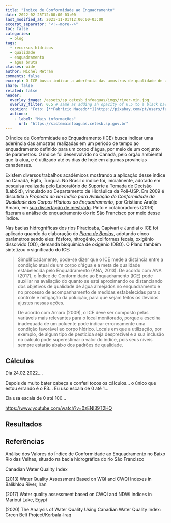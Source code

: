 ```yaml
---
title: "Índice de Conformidade ao Enquadramento"
date: 2022-02-25T12:00:00-03:00
last_modified_at: 2021-11-01T12:00:00-03:00
excerpt_separator: "<!--more-->"
toc: false
categories:
  - blog
tags:
  - recursos hídricos
  - qualidade
  - enquadramento
  - água bruta
classes: wide
author: Michel Metran
comments: false
excerpt: O ICE busca indicar a aderência das amostras de qualidade de água realizadas em um período de tempo ao enquadramento definido para um corpo d'água, por meio de um conjunto de parâmetros.
share: false
related: false
header:
  overlay_image: /assets/sp_cetesb_infoaguas/imgs/river-min.jpg
  overlay_filter: 0.5 # same as adding an opacity of 0.5 to a black background
  caption: "Foto: [**Fabricio Macedo**](https://pixabay.com/pt/users/fabriciomacedophotos-328534/?utm_source=link-attribution&amp;utm_medium=referral&amp;utm_campaign=image&amp;utm_content=1729544)"
  actions:
    - label: "Mais informações"
      url: "https://sistemainfoaguas.cetesb.sp.gov.br"
---
```


O Índice de Conformidade ao Enquadramento (ICE) busca indicar uma aderência das amostras realizadas em um período de tempo ao enquadramento definido para um corpo d'água, por meio de um conjunto de parâmetros. O índice foi desenvolvido no Canadá, pelo órgão ambiental que lá atua, e é utilizado até os dias de hoje em algumas províncias canadenses.

Existem diversos trabalhos acadêmicos mostrando a aplicação desse índice no Canadá, Egito, Turquia. No Brasil o índice foi, inicialmente, adotado em pesquisa realizada pelo Laboratório de Suporte a Tomada de Decisão (LabSid), vinculado ao Departamento de Hidráulica da Poli-USP. Em 2009 é discutida a *Proposta de um Índice para Avaliação de Conformidade da Qualidade dos Corpos Hídricos ao Enquadramento*, por Cristiane Araújo Amaro, em [sua dissertação de mestrado](https://teses.usp.br/teses/disponiveis/3/3147/tde-11082009-121147/pt-br.php). Pinto e colaboradores (2016) fizeram a análise do enquadramento do rio São Francisco por meio desse índice.

Nas bacias hidrográficas dos rios Piracicaba, Capivari e Jundiaí o ICE foi aplicado quando da elaboração do [*Plano de Bacias*](https://plano.agencia.baciaspcj.org.br/o-plano/documentos), adotando cinco parâmetros sendo eles: fósforo, nitrogênio, coliformes fecais, oxigênio dissolvido (OD), demanda bioquímica de oxigênio (DBO). O Plano também sintetizou o significado do ICE:

> Simplificadamente, pode-se dizer que o ICE mede a distância entre a condição atual de um corpo d'água e a meta de qualidade estabelecida pelo Enquadramento (ANA, 2013). De acordo com ANA (2017), o Índice de Conformidade ao Enquadramento (ICE) pode auxiliar na avaliação do quanto se está aproximando ou distanciando dos objetivos de qualidade de água almejados no enquadramento e no processo de acompanhamento de medidas estabelecidas para o controle e mitigação da poluição, para que sejam feitos os devidos ajustes nessas ações.
>
>  De acordo com Amaro (2009), o ICE deve ser composto pelas variáveis mais relevantes para o local monitorado, porque a escolha inadequada de um poluente pode indicar erroneamente uma condição favorável ao corpo hídrico. Locais em que a utilização, por exemplo, de algum tipo de pesticida seja desprezível e a sua inclusão no cálculo pode superestimar o valor do índice, pois seus níveis sempre estarão abaixo dos padrões de qualidade.



## Cálculos

Dia 24.02.2022....

Depois de muito bater cabeça e conferi tocos os cálculos... o único que estou errando é o F3...
Eu uso escala de 0 até 1...

Ela usa escala de 0 até 100...


https://www.youtube.com/watch?v=0zENI39T2HQ





## Resultados





## Referências

Análise dos Valores do Índice de Conformidade ao Enquadramento no Baixo Rio das Velhas, situado na bacia hidrográfica do rio São Francisco

Canadian Water Quality Index

 

(2013) Water Quality Assessment Based on WQI and CWQI Indexes in Balikhlou River, Iran

(2017) Water quality assessment based on CWQI and NDWI indices in Mariout Lake, Egypt

 

(2020) The Analysis of Water Quality Using Canadian Water Quality Index: Green Belt Project/Kerbala-Iraq

 

